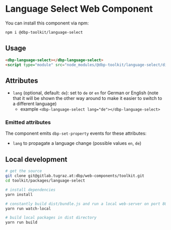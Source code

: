 # Language Select Web Component

You can install this component via npm:

```bash
npm i @dbp-toolkit/language-select
```

## Usage

```html
<dbp-language-select></dbp-language-select>
<script type="module" src="node_modules/@dbp-toolkit/language-select/dist/dbp-language-select.js"></script>
```

## Attributes

- `lang` (optional, default: `de`): set to `de` or `en` for German or English (note that it will be shown the
  other way around to make it easier to switch to a different language)
    - example `<dbp-language-select lang="de"></dbp-language-select>`

### Emitted attributes

The component emits `dbp-set-property` events for these attributes:

- `lang` to propagate a language change (possible values `en`, `de`)

## Local development

```bash
# get the source
git clone git@gitlab.tugraz.at:dbp/web-components/toolkit.git
cd toolkit/packages/language-select

# install dependencies
yarn install

# constantly build dist/bundle.js and run a local web-server on port 8002 
yarn run watch-local

# build local packages in dist directory
yarn run build
```
